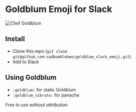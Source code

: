 # Goldblum Emoji for Slack
![Chef Goldblum](http://images.entertainment.ie/images_content/rectangle/620x372/jeff-goldblum-chef-goldblums.jpg)

## Install

* Clone this repo (`git clone git@github.com:sadbumblebee/goldblum_slack_emoji.git`)
* Add to Slack

## Using Goldblum

* `:goldblum:` for static Goldblum
* `:goldblum_vibrate:` for panache

_Free to use without attribution_
